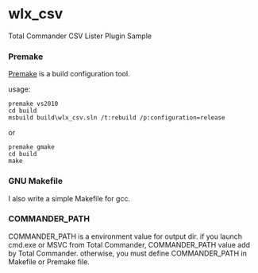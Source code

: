 # wlx_csv
Total Commander CSV Lister Plugin Sample

### Premake

[Premake](https://github.com/premake/premake-core) is a build configuration tool.

usage:
```
premake vs2010
cd build
msbuild build\wlx_csv.sln /t:rebuild /p:configuration=release
```
or
```
premake gmake
cd build
make
```

### GNU Makefile
I also write a simple Makefile for gcc.

### COMMANDER_PATH
COMMANDER_PATH is a environment value for output dir.
if you launch cmd.exe or MSVC from Total Commander, COMMANDER_PATH value add by Total Commander.
otherwise, you must define COMMANDER_PATH in Makefile or Premake file.

